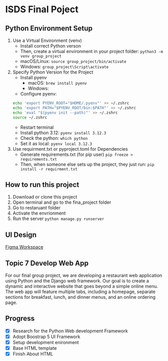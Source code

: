 # ISDS Final Poject

## Python Environment Setup

1. Use a Virtual Environment (venv)
   - Install correct Python verson
   - Then, create a virtual environment in your project folder: `python3 -m venv group_project`
   - macOS/Linux: `source group_project/bin/activate`
   - Windows: `group_project\Script\activate`
2. Specify Python Version for the Project
   - Install pyenv
     - macOS: `brew install pyenv`
     - Windows:
   - Configure pyenv:
   ```bash
   echo 'export PYENV_ROOT="$HOME/.pyenv"' >> ~/.zshrc
   echo 'export PATH="$PYENV_ROOT/bin:$PATH"' >> ~/.zshrc
   echo 'eval "$(pyenv init --path)"' >> ~/.zshrc
   source ~/.zshrc
   ```
   - Restart terminal
   - Install python 3.12: `pyenv install 3.12.3`
   - Check the python: `which python`
   - Set it as local: `pyenv local 3.12.3`
3. Use requirment.txt or pyproject.toml for Dependencies
   - Generate requirements.txt (for pip user) `pip freeze > requirements.txt`
   - Then, when someone else sets up the project, they just run: `pip install -r requirment.txt`

## How to run this project
1. Download or clone this project
2. Open terminal and go to the fina_project folder
3. Go to restaruant folder 
4. Activate the envrionment
5. Run the server `python manage.py runserver`
## UI Design

[Figma Workspace](https://www.figma.com/design/576Wocaf7E4dsJbYljJaso/Restaurant-Web-App?node-id=0-1&t=nmuGb90mpe9oR6oa-1)

## Topic 7 Develop Web App

For our final group project, we are developing a restaurant web
application using Python and the Django web framework. Our goal is to
create a dynamic and interactive website that goes beyond a simple
online menu. The web app will feature multiple tabs, including a
homepage, separate sections for breakfast, lunch, and dinner menus,
and an online ordering page.

## Progress

- [x] Research for the Python Web development Framework
- [x] Adopt Boostrap 5 UI Framework
- [x] Setup development enironment
- [x] Base HTML template
- [x] Finish About HTML
